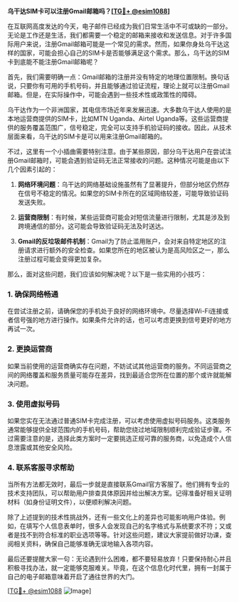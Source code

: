 **乌干达SIM卡可以注册Gmail邮箱吗？[[TG💪+ @esim1088](https://t.me/s/esim1088)]**

在互联网高度发达的今天，电子邮件已经成为我们日常生活中不可或缺的一部分。无论是工作还是生活，我们都需要一个稳定的邮箱来接收和发送信息。对于许多国际用户来说，注册Gmail邮箱可能是一个常见的需求。然而，如果你身处乌干达这样的国家，可能会担心自己的SIM卡是否能够满足这个需求。那么，乌干达的SIM卡到底能不能注册Gmail邮箱呢？

首先，我们需要明确一点：Gmail邮箱的注册并没有特定的地理位置限制。换句话说，只要你有可用的手机号码，并且能够通过验证流程，理论上就可以注册Gmail邮箱。但是，在实际操作中，可能会遇到一些技术性或政策性的障碍。

乌干达作为一个非洲国家，其电信市场近年来发展迅速。大多数乌干达人使用的是本地运营商提供的SIM卡，比如MTN Uganda、Airtel Uganda等。这些运营商提供的服务覆盖范围广，信号稳定，完全可以支持手机验证码的接收。因此，从技术层面来看，乌干达的SIM卡是可以用来注册Gmail邮箱的。

不过，这里有一个小插曲需要特别注意。由于某些原因，部分乌干达用户在尝试注册Gmail邮箱时，可能会遇到验证码无法正常接收的问题。这种情况可能是由以下几个因素引起的：

1. **网络环境问题**：乌干达的网络基础设施虽然有了显著提升，但部分地区仍然存在信号不稳定的情况。如果您的SIM卡所在的区域网络较差，可能导致验证码发送失败。
   
2. **运营商限制**：有时候，某些运营商可能会对短信流量进行限制，尤其是涉及到跨境通信的部分。这可能会导致验证码无法及时送达。

3. **Gmail的反垃圾邮件机制**：Gmail为了防止滥用账户，会对来自特定地区的注册请求进行额外的安全检查。如果您所在的地区被认为是高风险区之一，那么注册过程可能会变得更加复杂。

那么，面对这些问题，我们应该如何解决呢？以下是一些实用的小技巧：

### 1. 确保网络畅通
在尝试注册之前，请确保您的手机处于良好的网络环境中。尽量选择Wi-Fi连接或者信号强的地方进行操作。如果条件允许的话，也可以考虑更换到信号更好的地方再试一次。

### 2. 更换运营商
如果当前使用的运营商确实存在问题，不妨试试其他运营商的服务。不同运营商之间的网络覆盖和服务质量可能存在差异，找到最适合您所在位置的那个或许就能解决问题。

### 3. 使用虚拟号码
如果您实在无法通过普通SIM卡完成注册，可以考虑使用虚拟号码服务。这类服务通常能够提供全球范围内的手机号码，帮助您绕过地域限制顺利完成验证步骤。不过需要注意的是，选择此类方案时一定要挑选正规可靠的服务商，以免造成个人信息泄露或其他安全风险。

### 4. 联系客服寻求帮助
当所有方法都无效时，最后一步就是直接联系Gmail官方客服了。他们拥有专业的技术支持团队，可以帮助用户排查具体原因并给出解决方案。记得准备好相关证明材料（如身份证明文件），以便顺利解决问题。

除了上述提到的技术性挑战外，还有一些文化上的差异也可能影响用户体验。例如，在填写个人信息表单时，很多人会发现自己的名字格式与系统要求不符；又或者是找不到符合标准的职业选项等等。针对这些问题，建议大家提前做好功课，查阅相关资料，确保自己能够准确无误地输入各项内容。

最后还要提醒大家一句：无论遇到什么困难，都不要轻易放弃！只要保持耐心并且积极寻找办法，就一定能够克服难关。毕竟，在这个信息化时代里，拥有一封属于自己的电子邮箱意味着开启了通往世界的大门。

[[TG💪+ @esim1088](https://t.me/s/esim1088) ![Image](https://i.postimg.cc/4NQfJmqS/Snipaste-2025-05-13-00-14-12.png)]